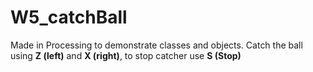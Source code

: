 # W5_catchBall
Made in Processing to demonstrate classes and objects. Catch the ball using **Z (left)** and **X (right)**, to stop catcher use **S (Stop)**
